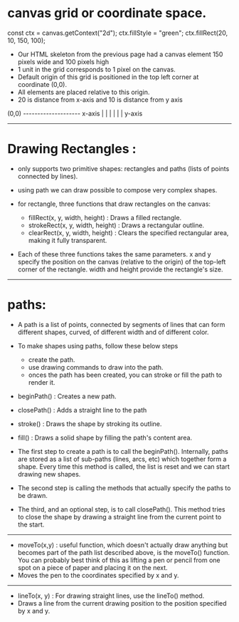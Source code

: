# canvas grid or coordinate space.

const ctx = canvas.getContext("2d");
ctx.fillStyle = "green";
ctx.fillRect(20, 10, 150, 100);

- Our HTML skeleton from the previous page had a canvas element 150 pixels wide and 100 pixels high
- 1 unit in the grid corresponds to 1 pixel on the canvas.
- Default origin of this grid is positioned in the top left corner at coordinate (0,0).
- All elements are placed relative to this origin.
- 20 is distance from x-axis and 10 is distance from y axis

(0,0)
-------------------- x-axis
|
|
|
|
|
|
y-axis

---

# Drawing Rectangles :

- <canvas> only supports two primitive shapes: rectangles and paths (lists of points connected by lines).
- using path we can draw possible to compose very complex shapes.
- for rectangle, three functions that draw rectangles on the canvas:

  - fillRect(x, y, width, height) : Draws a filled rectangle.
  - strokeRect(x, y, width, height) : Draws a rectangular outline.
  - clearRect(x, y, width, height) : Clears the specified rectangular area, making it fully transparent.

- Each of these three functions takes the same parameters. x and y specify the position on the canvas (relative to the origin) of the top-left corner of the rectangle. width and height provide the rectangle's size.

---

# paths:

- A path is a list of points, connected by segments of lines that can form different shapes, curved, of different width and of different color.
- To make shapes using paths, follow these below steps

  - create the path.
  - use drawing commands to draw into the path.
  - onces the path has been created, you can stroke or fill the path to render it.

- beginPath() : Creates a new path.
- closePath() : Adds a straight line to the path
- stroke() : Draws the shape by stroking its outline.
- fill() : Draws a solid shape by filling the path's content area.

- The first step to create a path is to call the beginPath(). Internally, paths are stored as a list of sub-paths (lines, arcs, etc) which together form a shape. Every time this method is called, the list is reset and we can start drawing new shapes.
- The second step is calling the methods that actually specify the paths to be drawn.
- The third, and an optional step, is to call closePath(). This method tries to close the shape by drawing a straight line from the current point to the start.

---

- moveTo(x,y) : useful function, which doesn't actually draw anything but becomes part of the path list described above, is the moveTo() function. You can probably best think of this as lifting a pen or pencil from one spot on a piece of paper and placing it on the next.
- Moves the pen to the coordinates specified by x and y.

---

- lineTo(x, y) : For drawing straight lines, use the lineTo() method.
- Draws a line from the current drawing position to the position specified by x and y.

